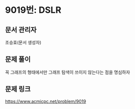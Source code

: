 # 9019번: DSLR
## 문서 관리자
조승효(문서 생성자)
## 문제 풀이
꼭 그래프의 형태에서만 그래프 탐색이 쓰이지 않는다는 점을 명심하자
## 문제 링크
https://www.acmicpc.net/problem/9019